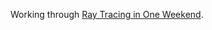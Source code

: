 Working through [Ray Tracing in One Weekend](https://raytracing.github.io/books/RayTracingInOneWeekend.html).
